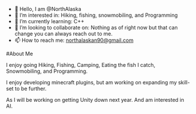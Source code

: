 - 👋 Hello, I am @NorthAlaska
- 👀 I’m interested in: Hiking, fishing, snowmobiling, and Programming
- 🌱 I’m currently learning: C++
- 💞️ I’m looking to collaborate on: Nothing as of right now but that can change you can always reach out to me. 
- 📫 How to reach me: northalaskan90@gmail.com

#About Me

I enjoy going Hiking, Fishing, Camping, Eating the fish I catch, Snowmobiling, and Programming. 

I enjoy developing minecraft plugins, but am working on expanding my skill-set to be further. 

As I will be working on getting Unity down next year. And am interested in AI.

